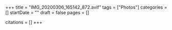 +++
title = "IMG_20200306_165142_872.avif"
tags = ["Photos"]
categories = []
startDate = ""
draft = false
pages = []

citations = []
+++
